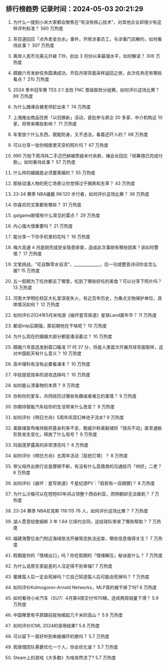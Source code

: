 
## 排行榜趋势 记录时间：2024-05-03 20:21:29
  
  1. 为什么一提到小米大家都会聚焦在“有没有核心技术”，对其他企业却很少有这样评判标准？ 560 万热度
    
  2. 茶百道回应「点外卖变白水」事件，开除涉事员工，与涉事门店解约，如何看待此事？ 307 万热度
    
  3. 离岸人民币兑美元升破 7.19，创出 3 月份以来最强水平，如何解读？ 306 万热度
    
  4. 嫦娥六号发射任务圆满成功，开启月球背面采样返回之旅，此次任务还有哪些看点？ 210 万热度
    
  5. 2024 季中冠军赛 TES 2:1 击败 FNC 晋级胜败分组赛，如何评价这场比赛？ 89 万热度
    
  6. 为什么蹭课会被老师赶出来？ 74 万热度
    
  7. 上海推出商品住房「以旧换新」活动，首批参与房企 20 多家、中介机构近 10 家，将带来哪些影响？ 71 万热度
    
  8. 车里放个什么东西，既能防身，又不违法，看着还吓人的？ 68 万热度
    
  9. 可以分享一张你相册里天空的照片吗？ 67 万热度
    
  10. 990 万拍下周鸿祎二手迈巴赫被质疑未付余款，褚会长回应「经筹措已完成付款」，如何看待此事？ 57 万热度
    
  11. 什么样的婚姻是必须要离婚的？ 55 万热度
    
  12. 那些动漫人物的死亡场景让你觉得过于搞笑和生草？ 43 万热度
    
  13. 23-24 赛季 NBA雄鹿 98:120 步行者，如何评价这场比赛？ 36 万热度
    
  14. 你喜欢的文案都有哪些？ 31 万热度
    
  15. galgame剧情有什么常见的雷点？ 29 万热度
    
  16. 内心强大很重要吗？ 21 万热度
    
  17. 能分享一下你手机里的花吗？ 19 万热度
    
  18. 梅大高速 4 月底刚完成安全隐患排查，造成此次事故有哪些因素？该如何警惕？ 17 万热度
    
  19. 文笔挑战，“花自飘零水自流”，_____________，后一句或整首诗词你会怎么接? 15 万热度
    
  20. 五一假期为了吃你都去了哪里，吃到了哪些好吃的美食？可以分享下照片吗？ 13 万热度
    
  21. 河南大学明伦校区大礼堂深夜失火，有近百年历史，为重点文物保护单位，具体情况如何？ 12 万热度
    
  22. 如何评价2024年5月米哈游《崩坏星穹铁道》星铁Land嘉年华？ 11 万热度
    
  23. 都说intp后期强，那前期他在干啥呢？ 10 万热度
    
  24. 为什么现在的婚姻大部分都是凑活着过？ 10 万热度
    
  25. 嫦娥六号首选发射窗口瞄准 17 时 27 分，将是人类首次开展月球背面取样，这对中国航天有什么意义？ 10 万热度
    
  26. 高中理科有没有必要看课本？ 10 万热度
    
  27. 中投是低效率的进攻选择吗？ 10 万热度
    
  28. 如何能认清事物的本质？ 9 万热度
    
  29. 你和你的爱车，共同经历过哪些有趣或者难忘的事情？ 9 万热度
    
  30. 你期待智能汽车给你的生活带来什么改变？ 9 万热度
    
  31. 如何评价《明日方舟》5周年庆双幻神池子流水? 9 万热度
    
  32. 美联储宣布维持联邦基金利率不变，鲍威尔称美联储将「按兵不动」直至通胀形势发生变化，释放了什么信号？ 9 万热度
    
  33. 玛丽莲梦露真的非常漂亮吗？ 8 万热度
    
  34. 如何评价《明日方舟》五周年活动［慈悲灯塔］？ 8 万热度
    
  35. 带父母外出旅行总是摩擦不断，有没有什么高情商的沟通技巧「哄好」二老？ 8 万热度
    
  36. 如何评价《崩坏：星穹铁道》千星纪游PV：「假若有一双翅膀]？ 8 万热度
    
  37. 为什么沙俄可以在短短60年间占领整个西伯利亚，而明朝却无法做到？ 7 万热度
    
  38. 23-24 赛季 NBA尼克斯 118:115 76 人，如何评价这场比赛？ 7 万热度
    
  39. 湖人愿意给詹姆斯 3 年 1.64 亿续约合同，这给球队带来了哪些帮助？ 7 万热度
    
  40. 福建海警位金门附近海域依法开展常态执法巡查，哪些信息值得关注？ 7 万热度
    
  41. 假期是你的「情绪出口」吗？你在假期的「情绪解压」秘诀是什么？ 7 万热度
    
  42. 为什么说原生家庭差的人注定得不到幸福? 7 万热度
    
  43. 蜜蜂蜇人后一定会死掉吗？它自己知道蜇人后可能会死掉吗？ 7 万热度
    
  44. 如何评价Kolmogorov-Arnold Networks，MLP真的被干掉了吗? 6 万热度
    
  45. 如何看待小米汽车（SU7）4月第4周交付1670辆，连续两周销量下滑？ 5.9 万热度
    
  46. 中国哪里有平原跟前拔地崛起几千米的高山？ 5.9 万热度
    
  47. 如何评价ICML 2024的录用结果? 5.8 万热度
    
  48. 可以留下一首好听到单曲循环的歌吗？ 5.7 万热度
    
  49. 若唐僧团队需要优化一个人，你会优化谁？ 5.7 万热度
    
  50. Steam上的游戏《大多数》为啥突然凉了? 5.7 万热度
    